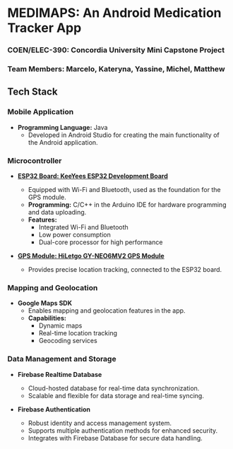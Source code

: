 # MEDIMAPS: An Android Medication Tracker App
### COEN/ELEC-390: Concordia University Mini Capstone Project
### Team Members: Marcelo, Kateryna, Yassine, Michel, Matthew

## Tech Stack

### Mobile Application

- **Programming Language:** Java
  - Developed in Android Studio for creating the main functionality of the Android application.

### Microcontroller

- [**ESP32 Board: KeeYees ESP32 Development Board**](https://www.espressif.com/sites/default/files/documentation/esp32-wroom-32_datasheet_en.pdf)
  - Equipped with Wi-Fi and Bluetooth, used as the foundation for the GPS module.
  - **Programming:** C/C++ in the Arduino IDE for hardware programming and data uploading.
  - **Features:**
    - Integrated Wi-Fi and Bluetooth
    - Low power consumption
    - Dual-core processor for high performance

- [**GPS Module: HiLetgo GY-NEO6MV2 GPS Module**](https://www.datasheethub.com/wp-content/uploads/2022/08/NEO6MV2-GPS-Module-Datasheet.pdf)
  - Provides precise location tracking, connected to the ESP32 board.

### Mapping and Geolocation

- **Google Maps SDK**
  - Enables mapping and geolocation features in the app.
  - **Capabilities:**
    - Dynamic maps
    - Real-time location tracking
    - Geocoding services

### Data Management and Storage

- **Firebase Realtime Database**
  - Cloud-hosted database for real-time data synchronization.
  - Scalable and flexible for data storage and real-time syncing.

- **Firebase Authentication**
  - Robust identity and access management system.
  - Supports multiple authentication methods for enhanced security.
  - Integrates with Firebase Database for secure data handling.
